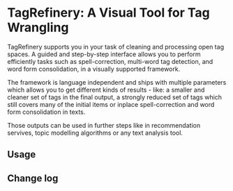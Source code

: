 # TagRefinery: A Visual Tool for Tag Wrangling
TagRefinery supports you in your task of cleaning and processing open tag spaces. A guided and step-by-step interface allows you to perform efficiently tasks such as spell-correction, multi-word tag detection, and word form consolidation, in a visually supported framework.

The framework is language independent and ships with multiple parameters which allows you to get different kinds of results - like: a smaller and cleaner set of tags in the final output, a strongly reduced set of tags which still covers many of the initial items or inplace spell-correction and word form consolidation in texts.

Those outputs can be used in further steps like in recommendation servives, topic modelling algorithms or any text analysis tool.

## Usage

## Change log

